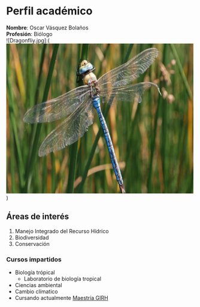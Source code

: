 # Perfil académico
**Nombre**: Oscar Vásquez Bolaños  
**Profesión**: Biólogo  
![Dragonfliy.jpg]:(<img src="Dragonfliy.jpg" alt="Dragonfliy" style="width:500px;height:400px;">)

## Áreas de interés
1. Manejo Integrado del Recurso Hídrico
2. Biodiversidad
3. Conservación

### Cursos impartidos
- Biología trópical
    - Laboratorio de biología tropical   
- Ciencias ambiental  
- Cambio clímatico  
- Cursando actualmente [Maestría GIRH](https://www.sep.ucr.ac.cr/posgrados/geografia/folleto/maestria_academica_recurso_hidrico.pdf)
